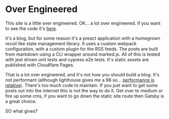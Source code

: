 # Over Engineered

This site is a little over engineered. OK... a lot over engineered.
If you want to see the code it's [here](https://github.com/jaybeeuu/jaybeeuu-dev).

It's a blog, but for some reason it's a preact application with a homegrown recoil like state management library.
It uses a custom webpack configuration, with a custom plugin for the RSS feeds.
The posts are built from markdown using a CLI wrapper around marked.js.
All of this is tested with jest driven unit tests and cypress e2e tests.
It's static assets are published with Cloudflare Pages.

That is a lot over engineered, and it's not how you should build a blog.
It's not performant (although lighthouse gives me a 98 so... [performance is relative](../premature-optimisation.md)).
There's too much code to maintain.
If you just want to get some posts out into the internet this is not the way to do it.
Get over to medium or fire up some cms, if you want to go down the static site route then Gatsby is a great choice.

SO what gives?
